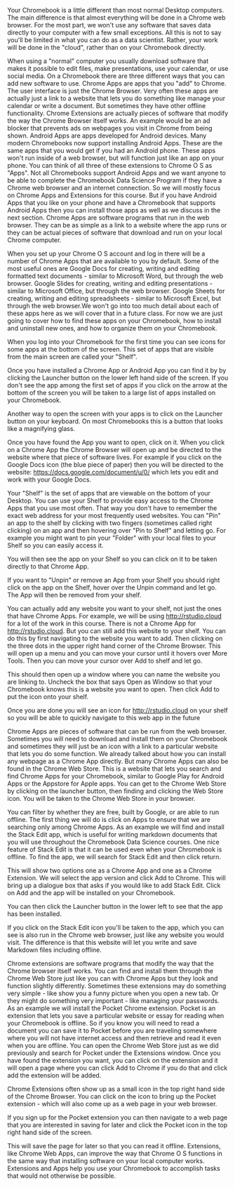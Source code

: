 Your Chromebook is a little different than most normal Desktop computers. The main difference is that almost everything will be done in a Chrome web browser. For the most part, we won't use any software that saves data directly to your computer with a few small exceptions. All this is not to say you'll be limited in what you can do as a data scientist. Rather, your work will be done in the "cloud", rather than on your Chromebook directly.

When using a "normal" computer you usually download software that makes it possible to edit files, make presentations, use your calendar, or use social media. On a Chromebook there are three different ways that you can add new software to use. Chrome Apps are apps that you "add" to Chrome. The user interface is just the Chrome Browser. Very often these apps are actually just a link to a website that lets you do something like manage your calendar or write a document. But sometimes they have other offline functionality. Chrome Extensions are actually pieces of software that modify the way the Chrome Browser itself works. An example would be an ad blocker that prevents ads on webpages you visit in Chrome from being shown. Android Apps are apps developed for Android devices. Many modern Chromebooks now support installing Android Apps. These are the same apps that you would get if you had an Android phone. These apps won't run inside of a web browser, but will function just like an app on your phone. You can think of all three of these extensions to Chrome O S as "Apps". Not all Chromebooks support Android Apps and we want anyone to be able to complete the Chromebook Data Science Program if they have a Chrome web browser and an internet connection. So we will mostly focus on Chrome Apps and Extensions for this course. But if you have Android Apps that you like on your phone and have a Chromebook that supports Android Apps then you can install those apps as well as we discuss in the next section.  Chrome Apps are software programs that run in the web browser. They can be as simple as a link to a website where the app runs or they can be actual pieces of software that download and run on your local Chrome computer. 

When you set up your Chrome O S account and log in there will be a number of Chrome Apps that are available to you by default. Some of the most useful ones are Google Docs for creating, writing and editing formatted text documents - similar to Microsoft Word, but through the web browser. Google Slides for creating, writing and editing presentations - similar to Microsoft Office, but through the web browser. Google Sheets for creating, writing and editing spreadsheets - similar to Microsoft Excel, but through the web browser.We won't go into too much detail about each of these apps here as we will cover that in a future class. For now we are just going to cover how to find these apps on your Chromebook, how to install and uninstall new ones, and how to organize them on your Chromebook. 

When you log into your Chromebook for the first time you can see icons for some apps at the bottom of the screen. This set of apps that are visible from the main screen are called your "Shelf". 

Once you have installed a Chrome App or Android App you can find it by by clicking the Launcher button on the lower left hand side of the screen.  If you don't see the app among the first set of apps if you click on the arrow at the bottom of the screen you will be taken to a large list of apps installed on your Chromebook. 

Another way to open the screen with your apps is to click on the Launcher button on your keyboard. On most Chromebooks this is a button that looks like a magnifying glass. 

Once you have found the App you want to open, click on it. When you click on a Chrome App the Chrome Browser will open up and be directed to the website where that piece of software lives. For example if you click on the Google Docs icon (the blue piece of paper) then you will be directed to the website: https://docs.google.com/document/u/0/ which lets you edit and work with your Google Docs. 

Your "Shelf" is the set of apps that are viewable on the bottom of your Desktop. You can use your Shelf to provide easy access to the Chrome Apps that you use most often. That way you don't have to remember the exact web address for your most frequently used websites. You can "Pin" an app to the shelf by clicking with two fingers (sometimes called right clicking) on an app and then hovering over "Pin to Shelf" and letting go. For example you might want to pin your "Folder" with your local files to your Shelf so you can easily access it. 

You will then see the app on your Shelf so you can click on it to be taken directly to that Chrome App. 

If you want to "Unpin" or remove an App from your Shelf you should right click on the app on the Shelf, hover over the Unpin command and let go. The App will then be removed from your shelf. 

You can actually add any website you want to your shelf, not just the ones that have Chrome Apps. For example, we will be using http://rstudio.cloud for a lot of the work in this course. There is not a Chrome App for http://rstudio.cloud. But you can still add this website to your shelf. You can do this by first navigating to the website you want to add. Then clicking on the three dots in the upper right hand corner of the Chrome Browser. This will open up a menu and you can move your cursor until it hovers over More Tools. Then you can move your cursor over Add to shelf and let go. 

This should then open up a window where you can name the website you are linking to. Uncheck the box that says Open as Window so that your Chromebook knows this is a website you want to open. Then click Add to put the icon onto your shelf. 

Once you are done you will see an icon for http://rstudio.cloud on your shelf so you will be able to quickly navigate to this web app in the future

Chrome Apps are pieces of software that can be run from the web browser. Sometimes you will need to download and install them on your Chromebook and sometimes they will just be an icon with a link to a particular website that lets you do some function. We already talked about how you can install any webpage as a Chrome App directly. But many Chrome Apps can also be found in the Chrome Web Store. This is a website that lets you search and find Chrome Apps for your Chromebook, similar to Google Play for Android Apps or the Appstore for Apple apps. You can get to the Chrome Web Store by clicking on the launcher button, then finding and clicking the Web Store icon. You will be taken to the Chrome Web Store in your browser. 

You can filter by whether they are free, built by Google, or are able to run offline. The first thing we will do is click on Apps to ensure that we are searching only among Chrome Apps.  As an example we will find and install the Stack Edit app, which is useful for writing markdown documents that you will use throughout the Chromebook Data Science courses. One nice feature of Stack Edit is that it can be used even when your Chromebook is offline. To find the app, we will search for Stack Edit and then click return. 

This will show two options one as a Chrome App and one as a Chrome Extension. We will select the app version and click Add to Chrome. This will bring up a dialogue box that asks if you would like to add Stack Edit. Click on Add and the app will be installed on your Chromebook. 

You can then click the Launcher button in the lower left to see that the app has been installed. 

If you click on the Stack Edit icon you'll be taken to the app, which you can see is also run in the Chrome web browser, just like any website you would visit. The difference is that this website will let you write and save Markdown files including offline. 

Chrome extensions are software programs that modify the way that the Chrome browser itself works. You can find and install them through the Chrome Web Store just like you can with Chrome Apps but they look and function slightly differently. Sometimes these extensions may do something very simple - like show you a funny picture when you open a new tab.  Or they might do something very important - like managing your passwords. As an example we will install the Pocket Chrome extension. Pocket is an extension that lets you save a particular website or essay for reading when your Chromebook is offline. So if you know you will need to read a document you can save it to Pocket before you are traveling somewhere where you will not have internet access and then retrieve and read it even when you are offline. You can open the Chrome Web Store just as we did previously and search for Pocket under the Extensions window. Once you have found the extension you want, you can click on the extension and it will open a page where you can click Add to Chrome if you do that and click add the extension will be added. 

Chrome Extensions often show up as a small icon in the top right hand side of the Chrome Browser. You can click on the icon to bring up the Pocket extension - which will also come up as a web page in your web browser. 

If you sign up for the Pocket extension you can then navigate to a web page that you are interested in saving for later and click the Pocket icon in the top right hand side of the screen.

This will save the page for later so that you can read it offline. Extensions, like Chrome Web Apps, can improve the way that Chrome O S functions in the same way that installing software on your local computer works. Extensions and Apps help you use your Chromebook to accomplish tasks that would not otherwise be possible. 
